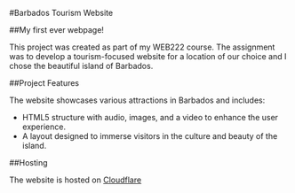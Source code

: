 #Barbados Tourism Website

##My first ever webpage!

This project was created as part of my WEB222 course. The assignment was to develop a tourism-focused website for a location of our choice and I chose the beautiful island of Barbados.

##Project Features

The website showcases various attractions in Barbados and includes:

 - HTML5 structure with audio, images, and a video to enhance the user experience.
 - A layout designed to immerse visitors in the culture and beauty of the island.
   
##Hosting

The website is hosted on [Cloudflare](https://webassignment-rebeccarafeek.pages.dev/) 
